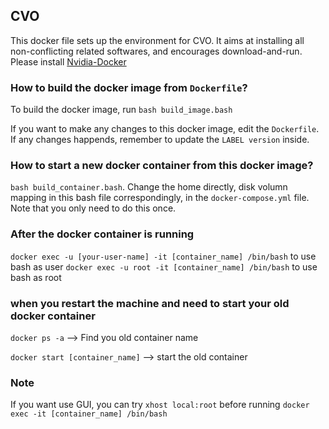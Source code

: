 ## CVO
This docker file sets up the environment for CVO. It aims at installing all non-conflicting related softwares, and encourages download-and-run. Please install [Nvidia-Docker](https://docs.nvidia.com/datacenter/cloud-native/container-toolkit/install-guide.html#docker)


### How to build the docker image from `Dockerfile`?

To build the docker image, run `bash build_image.bash`

If you want to make any changes to this docker image, edit the `Dockerfile`. If any changes happends, remember to update the `LABEL version` inside. 

### How to start a new docker container from this docker image?
`bash build_container.bash`. Change the home directly, disk volumn mapping in this bash file correspondingly, in the `docker-compose.yml` file. Note that you only need to do this once. 


### After the docker container is running 
`docker exec -u [your-user-name] -it [container_name] /bin/bash` to use bash as user
`docker exec -u root -it [container_name] /bin/bash` to use bash as root


### when you restart the machine and need to start your old docker container
`docker ps -a` --> Find you old container name 

`docker start [container_name]`  --> start the old container

### Note
If you want use GUI, you can try `xhost local:root` before running `docker exec -it [container_name] /bin/bash`
